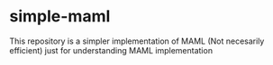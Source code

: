 # simple-maml
 This repository is a simpler implementation of MAML (Not necesarily efficient) just for understanding MAML implementation
